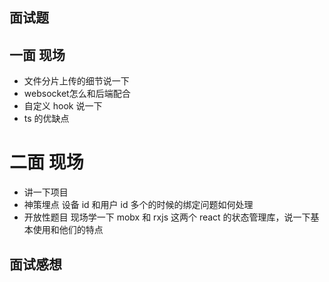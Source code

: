 ## 面试题

## 一面 现场
- 文件分片上传的细节说一下
- websocket怎么和后端配合
- 自定义 hook 说一下
- ts 的优缺点

# 二面 现场

- 讲一下项目
- 神策埋点 设备 id 和用户 id 多个的时候的绑定问题如何处理
- 开放性题目 现场学一下 mobx 和 rxjs 这两个 react 的状态管理库，说一下基本使用和他们的特点

## 面试感想
